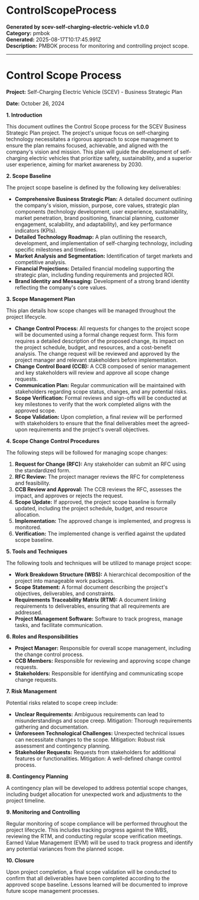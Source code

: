 # ControlScopeProcess

**Generated by scev-self-charging-electric-vehicle v1.0.0**  
**Category:** pmbok  
**Generated:** 2025-08-17T10:17:45.991Z  
**Description:** PMBOK process for monitoring and controlling project scope.

---

# Control Scope Process

**Project:** Self-Charging Electric Vehicle (SCEV) - Business Strategic Plan

**Date:** October 26, 2024

**1. Introduction**

This document outlines the Control Scope process for the SCEV Business Strategic Plan project.  The project's unique focus on self-charging technology necessitates a rigorous approach to scope management to ensure the plan remains focused, achievable, and aligned with the company's vision and mission.  This plan will guide the development of self-charging electric vehicles that prioritize safety, sustainability, and a superior user experience, aiming for market awareness by 2030.

**2. Scope Baseline**

The project scope baseline is defined by the following key deliverables:

*   **Comprehensive Business Strategic Plan:**  A detailed document outlining the company's vision, mission, purpose, core values, strategic plan components (technology development, user experience, sustainability, market penetration, brand positioning, financial planning, customer engagement, scalability, and adaptability), and key performance indicators (KPIs).
*   **Detailed Technology Roadmap:** A plan outlining the research, development, and implementation of self-charging technology, including specific milestones and timelines.
*   **Market Analysis and Segmentation:** Identification of target markets and competitive analysis.
*   **Financial Projections:**  Detailed financial modeling supporting the strategic plan, including funding requirements and projected ROI.
*   **Brand Identity and Messaging:**  Development of a strong brand identity reflecting the company's core values.

**3. Scope Management Plan**

This plan details how scope changes will be managed throughout the project lifecycle.

*   **Change Control Process:** All requests for changes to the project scope will be documented using a formal change request form. This form requires a detailed description of the proposed change, its impact on the project schedule, budget, and resources, and a cost-benefit analysis.  The change request will be reviewed and approved by the project manager and relevant stakeholders before implementation.
*   **Change Control Board (CCB):**  A CCB composed of senior management and key stakeholders will review and approve all scope change requests.
*   **Communication Plan:** Regular communication will be maintained with stakeholders regarding scope status, changes, and any potential risks.
*   **Scope Verification:**  Formal reviews and sign-offs will be conducted at key milestones to verify that the work completed aligns with the approved scope.
*   **Scope Validation:** Upon completion, a final review will be performed with stakeholders to ensure that the final deliverables meet the agreed-upon requirements and the project's overall objectives.

**4. Scope Change Control Procedures**

The following steps will be followed for managing scope changes:

1.  **Request for Change (RFC):**  Any stakeholder can submit an RFC using the standardized form.
2.  **RFC Review:** The project manager reviews the RFC for completeness and feasibility.
3.  **CCB Review and Approval:** The CCB reviews the RFC, assesses the impact, and approves or rejects the request.
4.  **Scope Update:** If approved, the project scope baseline is formally updated, including the project schedule, budget, and resource allocation.
5.  **Implementation:** The approved change is implemented, and progress is monitored.
6.  **Verification:** The implemented change is verified against the updated scope baseline.

**5. Tools and Techniques**

The following tools and techniques will be utilized to manage project scope:

*   **Work Breakdown Structure (WBS):**  A hierarchical decomposition of the project into manageable work packages.
*   **Scope Statement:** A formal document describing the project's objectives, deliverables, and constraints.
*   **Requirements Traceability Matrix (RTM):**  A document linking requirements to deliverables, ensuring that all requirements are addressed.
*   **Project Management Software:**  Software to track progress, manage tasks, and facilitate communication.

**6. Roles and Responsibilities**

*   **Project Manager:** Responsible for overall scope management, including the change control process.
*   **CCB Members:** Responsible for reviewing and approving scope change requests.
*   **Stakeholders:** Responsible for identifying and communicating scope change requests.

**7. Risk Management**

Potential risks related to scope creep include:

*   **Unclear Requirements:**  Ambiguous requirements can lead to misunderstandings and scope creep. Mitigation: Thorough requirements gathering and documentation.
*   **Unforeseen Technological Challenges:**  Unexpected technical issues can necessitate changes to the scope. Mitigation:  Robust risk assessment and contingency planning.
*   **Stakeholder Requests:**  Requests from stakeholders for additional features or functionalities. Mitigation:  A well-defined change control process.

**8.  Contingency Planning**

A contingency plan will be developed to address potential scope changes, including budget allocation for unexpected work and adjustments to the project timeline.

**9.  Monitoring and Controlling**

Regular monitoring of scope compliance will be performed throughout the project lifecycle. This includes tracking progress against the WBS, reviewing the RTM, and conducting regular scope verification meetings.  Earned Value Management (EVM) will be used to track progress and identify any potential variances from the planned scope.

**10. Closure**

Upon project completion, a final scope validation will be conducted to confirm that all deliverables have been completed according to the approved scope baseline.  Lessons learned will be documented to improve future scope management processes.
